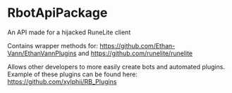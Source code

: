 # RbotApiPackage
An API made for a hijacked RuneLite client

Contains wrapper methods for: https://github.com/Ethan-Vann/EthanVannPlugins and https://github.com/runelite/runelite

Allows other developers to more easily create bots and automated plugins. Example of these plugins can be found here: https://github.com/xylphii/RB_Plugins 
